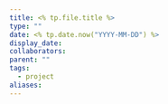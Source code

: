 ```yaml
---
title: <% tp.file.title %>
type: ""
date: <% tp.date.now("YYYY-MM-DD") %>
display_date: 
collaborators: 
parent: ""
tags:
  - project
aliases:
---
```

